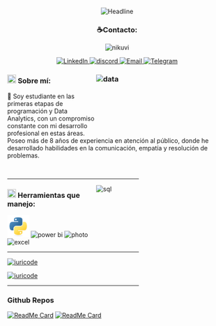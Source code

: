 <div>
  <div align=center>
   <img src="https://media.tenor.com/uF7aJqxcM6QAAAAj/digital-skola-bertalenta-digital.gif" alt="" />
   <br>
   <img src="https://readme-typing-svg.herokuapp.com?color=FA8072&size=32&center=true&vCenter=true&width=600&height=50&lines=Hola+soy+Nicole+%F0%9F%91%8B" alt="Headline" />
</div>
 <h3 align="center">☕Contacto:</h3>
<p align="center"> 
 <img src="https://komarev.com/ghpvc/?username=nikuvi&label=Profile%20views&color=0e75b6&style=flat" alt="nikuvi" /> 
</p>
<div align=center>
     <a href="https://www.linkedin.com/in/nicoleviviant/"><img src="https://img.shields.io/badge/Linkedin-0077b5?style=flat&logo=LinkedIN&logoColor" alt="LinkedIn" /> </a>
     <a href="https://discord.com/users/nikuvi"><img src="https://img.shields.io/badge/-Discord-blue?style=flat-roundedrectangle&logo=Discord&logoColor" alt="discord" /> </a>
     <a href="mailto:nicoleviviant@gmail.com"><img src="https://img.shields.io/badge/-Gmail-blue?style=flat-roundedrectangle&logo=Gmail&logoColor" alt="Email" /> </a>
     <a href="https://t.me/nicoleviviant"><img src="https://img.shields.io/badge/Telegram-0088cc?style=flat&logo=telegram" alt="Telegram" /> </a>
 </div>

<h3 align="left"><img src="https://github.com/user-attachments/assets/6fdbdd15-e028-44e4-a8d5-c2be1c7265b3" alt="" width="20" height="20"/>
 <img align="right" alt="data" width="300" src="https://media1.tenor.com/m/Ymj95Wad2LoAAAAd/gollum-power-bi.gif" width="150" height="130"/>
Sobre mí: </h3>
 <p>
 🌱 Soy estudiante en las primeras etapas de programación y Data Analytics, con un compromiso constante con mi desarrollo profesional en estas áreas. Poseo más de 8 años de experiencia en atención al público, donde he desarrollado habilidades en la comunicación, empatía y resolución de problemas.</b>
</p>

<br><hr width="60%" >
 <img align="right" alt="sql" width="300" src="https://media1.tenor.com/m/Rtyg-9DI9EAAAAAd/sql.gif" width="150" height="130"/>
<h3 align="left"><img src="https://github.com/user-attachments/assets/ed7e1be9-f542-4e81-b8c7-40bca900e529" alt="" width="20" height="20"/>
Herramientas que manejo:</h3>
<p align="left"> 
 <img src="https://raw.githubusercontent.com/devicons/devicon/master/icons/python/python-original.svg" alt="python" width="50" height="50"/>
 <img src="https://img.icons8.com/?size=256&id=Ny0t2MYrJ70p&format=png" alt="power bi" width="50" height="50"/>
 <img src="https://img.icons8.com/?size=256&id=13677&format=png" alt="photo" width="50" height="50"/>
 <img src="https://img.icons8.com/?size=256&id=117561&format=png" alt="excel" width="50" height="50"/>

<hr width="60%" >

[![iuricode](https://github-readme-stats.vercel.app/api?username=nikuvi&theme=dracula)](https://github.com/anuraghazra/github-readme-stats)

[![iuricode](https://github-readme-stats.vercel.app/api/top-langs/?username=nikuvi&hide=html&layout=compact&theme=dracula)](https://github.com/anuraghazra/github-readme-stats)

<hr width="60%" >

### Github Repos

[![ReadMe Card](https://github-readme-stats.vercel.app/api/pin/?username=nikuvi&repo=Gametime-Stats---NBA-Data-Analytics-Consultancy&show_owner=false)](https://github.com/nikuvi/Gametime-Stats---NBA-Data-Analytics-Consultancy)
[![ReadMe Card](https://github-readme-stats.vercel.app/api/pin/?username=nikuvi&repo=Adventures-Work-Cycles&show_owner=false)](https://github.com/nikuvi/Adventures-Work-Cycles)



